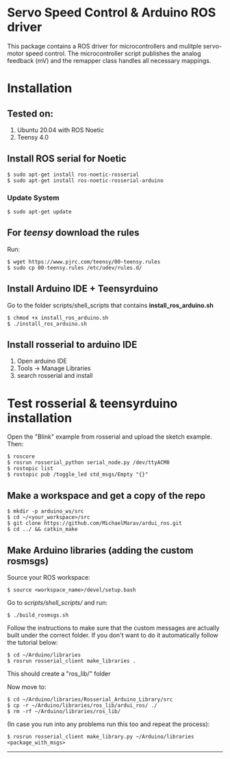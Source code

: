 # Servo Speed Control & Arduino ROS driver
This package contains a ROS driver for microcontrollers and mulitple servo-motor speed control. The microcontroller script publishes the analog feedback (mV) and the remapper class handles all necessary mappings.

# Installation

## Tested on:
1) Ubuntu 20.04 with ROS Noetic
2) Teensy 4.0 

## Install ROS serial for Noetic
```
$ sudo apt-get install ros-noetic-rosserial
$ sudo apt-get install ros-noetic-rosserial-arduino
```
### Update System
```
$ sudo apt-get update
```

##   For *teensy* download the rules
Run:
```
$ wget https://www.pjrc.com/teensy/00-teensy.rules 
$ sudo cp 00-teensy.rules /etc/udev/rules.d/ 
```


## Install Arduino IDE + Teensyrduino
Go to the folder scripts/shell_scripts that contains **install_ros_arduino.sh**

```
$ chmod +x install_ros_arduino.sh
$ ./install_ros_arduino.sh
```

## Install rosserial to arduino IDE
1. Open arduino IDE
2. Tools -> Manage Libraries
3. search rosserial and install

# Test rosserial & teensyrduino installation

Open the "Blink" example from rosserial and upload the sketch example. Then:
```
$ roscore
$ rosrun rosserial_python serial_node.py /dev/ttyACM0
$ rostopic list 
$ rostopic pub /toggle_led std_msgs/Empty "{}"
```

## Make a workspace and get a copy of the repo
```
$ mkdir -p arduino_ws/src
$ cd ~/<your_workspace>/src
$ git clone https://github.com/MichaelMarav/ardui_ros.git
$ cd ../ && catkin_make
```

## Make Arduino libraries (adding the custom rosmsgs)
Source your ROS workspace:
```
$ source <workspace_name>/devel/setup.bash
```

Go to *scripts/shell_scripts/*
and run:
```
$ ./build_rosmsgs.sh
```
Follow the instructions to make sure that the custom messages are actually built under the correct folder.
If you don't want to do it automatically follow the tutorial below:

```
$ cd ~/Arduino/libraries
$ rosrun rosserial_client make_libraries .
```
This should create a "ros_lib/" folder

Now move to:
```
$ cd ~/Arduino/libraries/Rosserial_Arduino_Library/src
$ cp -r ~/Arduino/libraries/ros_lib/ardui_ros/ ./
$ rm -rf ~/Arduino/libraries/ros_lib/
```


(In case you run into any problems run this too and repeat the process):
```
$ rosrun rosserial_client make_library.py ~/Arduino/libraries <package_with_msgs>
```
----------------------

